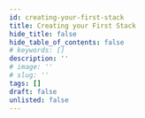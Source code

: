 ```yaml
---
id: creating-your-first-stack
title: Creating your First Stack
hide_title: false
hide_table_of_contents: false
# keywords: []
description: ''
# image: ''
# slug: ''
tags: []
draft: false
unlisted: false
---
```

